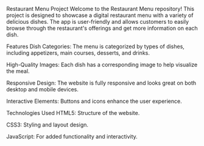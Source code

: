 Restaurant Menu Project
Welcome to the Restaurant Menu repository! This project is designed to showcase a digital restaurant menu with a variety of delicious dishes. The app is user-friendly and allows customers to easily browse through the restaurant's offerings and get more information on each dish.

Features
Dish Categories: The menu is categorized by types of dishes, including appetizers, main courses, desserts, and drinks.

High-Quality Images: Each dish has a corresponding image to help visualize the meal.

Responsive Design: The website is fully responsive and looks great on both desktop and mobile devices.

Interactive Elements: Buttons and icons enhance the user experience.

Technologies Used
HTML5: Structure of the website.

CSS3: Styling and layout design.

JavaScript: For added functionality and interactivity.
